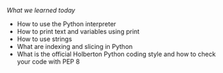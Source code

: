 *What we learned today*

- How to use the Python interpreter
- How to print text and variables using print
- How to use strings
- What are indexing and slicing in Python
- What is the official Holberton Python coding style and how to check your code with PEP 8